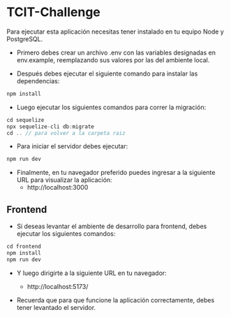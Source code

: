 # TCIT-Challenge 
 
Para ejecutar esta aplicación necesitas tener instalado en tu equipo Node y PostgreSQL.

* Primero debes crear un archivo .env con las variables designadas en env.example, reemplazando sus valores por las del ambiente local.

* Después debes ejecutar el siguiente comando para instalar las dependencias:
```javascript
npm install
```

* Luego ejecutar los siguientes comandos para correr la migración:
```javascript
cd sequelize 
npx sequelize-cli db:migrate
cd .. // para volver a la carpeta raiz
```

* Para iniciar el servidor debes ejecutar:
```javascript
npm run dev
```

* Finalmente, en tu navegador preferido puedes ingresar a la siguiente URL para visualizar la aplicación:
  * http://localhost:3000

## Frontend
* Si deseas levantar el ambiente de desarrollo para frontend, debes ejecutar los siguientes comandos:
```javascript
cd frontend
npm install
npm run dev
```
* Y luego dirigirte a la siguiente URL en tu navegador:
  * http://localhost:5173/

* Recuerda que para que funcione la aplicación correctamente, debes tener levantado el servidor.
